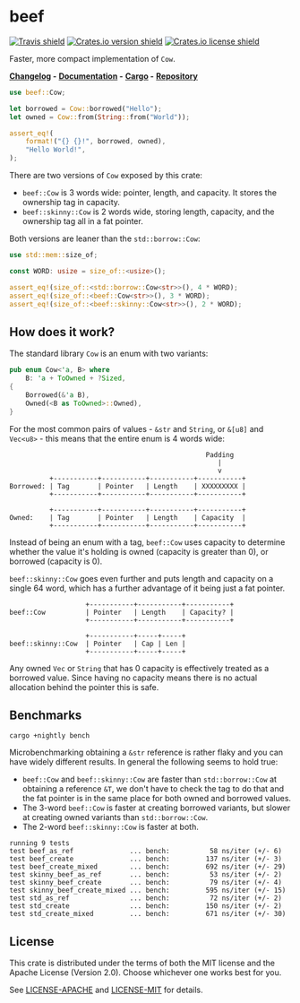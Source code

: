 # beef

[![Travis shield](https://travis-ci.org/maciejhirsz/beef.svg)](https://travis-ci.org/maciejhirsz/beef)
[![Crates.io version shield](https://img.shields.io/crates/v/beef.svg)](https://crates.io/crates/beef)
[![Crates.io license shield](https://img.shields.io/crates/l/beef.svg)](https://crates.io/crates/beef)

Faster, more compact implementation of `Cow`.

**[Changelog](https://github.com/maciejhirsz/beef/releases) -**
**[Documentation](https://docs.rs/beef/) -**
**[Cargo](https://crates.io/crates/beef) -**
**[Repository](https://github.com/maciejhirsz/beef)**

```rust
use beef::Cow;

let borrowed = Cow::borrowed("Hello");
let owned = Cow::from(String::from("World"));

assert_eq!(
    format!("{} {}!", borrowed, owned),
    "Hello World!",
);
```

There are two versions of `Cow` exposed by this crate:

+ `beef::Cow` is 3 words wide: pointer, length, and capacity. It stores the ownership tag in capacity.
+ `beef::skinny::Cow` is 2 words wide, storing length, capacity, and the ownership tag all in a fat pointer.

Both versions are leaner than the `std::borrow::Cow`:

```rust
use std::mem::size_of;

const WORD: usize = size_of::<usize>();

assert_eq!(size_of::<std::borrow::Cow<str>>(), 4 * WORD);
assert_eq!(size_of::<beef::Cow<str>>(), 3 * WORD);
assert_eq!(size_of::<beef::skinny::Cow<str>>(), 2 * WORD);
```

## How does it work?

The standard library `Cow` is an enum with two variants:

```rust
pub enum Cow<'a, B> where
    B: 'a + ToOwned + ?Sized,
{
    Borrowed(&'a B),
    Owned(<B as ToOwned>::Owned),
}
```

For the most common pairs of values - `&str` and `String`, or `&[u8]` and `Vec<u8>` - this
means that the entire enum is 4 words wide:

```text
                                                 Padding
                                                    |
                                                    v
          +-----------+-----------+-----------+-----------+
Borrowed: | Tag       | Pointer   | Length    | XXXXXXXXX |
          +-----------+-----------+-----------+-----------+

          +-----------+-----------+-----------+-----------+
Owned:    | Tag       | Pointer   | Length    | Capacity  |
          +-----------+-----------+-----------+-----------+
```

Instead of being an enum with a tag, `beef::Cow` uses capacity to determine whether the
value it's holding is owned (capacity is greater than 0), or borrowed (capacity is 0).

`beef::skinny::Cow` goes even further and puts length and capacity on a single 64 word,
which has a further advantage of it being just a fat pointer.

```text
                   +-----------+-----------+-----------+
beef::Cow          | Pointer   | Length    | Capacity? |
                   +-----------+-----------+-----------+

                   +-----------+-----+-----+
beef::skinny::Cow  | Pointer   | Cap | Len |
                   +-----------+-----+-----+
```

Any owned `Vec` or `String` that has 0 capacity is effectively treated as a borrowed
value. Since having no capacity means there is no actual allocation behind the pointer
this is safe.

## Benchmarks

```
cargo +nightly bench
```

Microbenchmarking obtaining a `&str` reference is rather flaky and you can have widely different results. In general the following seems to hold true:

+ `beef::Cow` and `beef::skinny::Cow` are faster than `std::borrow::Cow` at obtaining a reference `&T`, we don't have to check the tag to do that and the fat pointer is in the same place for both owned and borrowed values.
+ The 3-word `beef::Cow` is faster at creating borrowed variants, but slower at creating owned variants than `std::borrow::Cow`.
+ The 2-word `beef::skinny::Cow` is faster at both.

```
running 9 tests
test beef_as_ref              ... bench:          58 ns/iter (+/- 6)
test beef_create              ... bench:         137 ns/iter (+/- 3)
test beef_create_mixed        ... bench:         692 ns/iter (+/- 29)
test skinny_beef_as_ref       ... bench:          53 ns/iter (+/- 2)
test skinny_beef_create       ... bench:          79 ns/iter (+/- 4)
test skinny_beef_create_mixed ... bench:         595 ns/iter (+/- 15)
test std_as_ref               ... bench:          72 ns/iter (+/- 2)
test std_create               ... bench:         150 ns/iter (+/- 2)
test std_create_mixed         ... bench:         671 ns/iter (+/- 30)
```

## License

This crate is distributed under the terms of both the MIT license
and the Apache License (Version 2.0). Choose whichever one works best for you.

See [LICENSE-APACHE](LICENSE-APACHE) and [LICENSE-MIT](LICENSE-MIT) for details.
